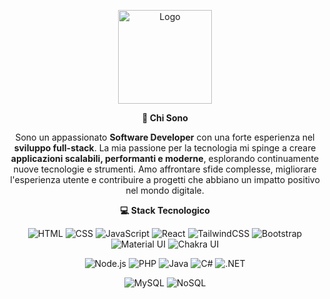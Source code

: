 <p align="center">
  <img src="https://i.ibb.co/TcNMhK8/MGLogo.png" alt="Logo" width="150">
</p>

<p align="center">
  <strong>🚀 Chi Sono</strong>
</p>
<p align="center">
  Sono un appassionato <strong>Software Developer</strong> con una forte esperienza nel <strong>sviluppo full-stack</strong>. La mia passione per la tecnologia mi spinge a creare <strong>applicazioni scalabili, performanti e moderne</strong>, esplorando continuamente nuove tecnologie e strumenti. Amo affrontare sfide complesse, migliorare l'esperienza utente e contribuire a progetti che abbiano un impatto positivo nel mondo digitale.
</p>

<p align="center">
  <strong>💻 Stack Tecnologico</strong>
</p>

<p align="center">
  <img src="https://img.shields.io/badge/HTML5-E34F26?style=flat&logo=html5&logoColor=white" alt="HTML">
  <img src="https://img.shields.io/badge/CSS3-1572B6?style=flat&logo=css3&logoColor=white" alt="CSS">
  <img src="https://img.shields.io/badge/JavaScript-F7DF1E?style=flat&logo=javascript&logoColor=black" alt="JavaScript">
  <img src="https://img.shields.io/badge/React-61DAFB?style=flat&logo=react&logoColor=black" alt="React">
  <img src="https://img.shields.io/badge/TailwindCSS-06B6D4?style=flat&logo=tailwind-css&logoColor=white" alt="TailwindCSS">
  <img src="https://img.shields.io/badge/Bootstrap-563D7C?style=flat&logo=bootstrap&logoColor=white" alt="Bootstrap">
  <img src="https://img.shields.io/badge/Material_UI-0081CB?style=flat&logo=material-ui&logoColor=white" alt="Material UI">
  <img src="https://img.shields.io/badge/Chakra_UI-319795?style=flat&logo=chakra-ui&logoColor=white" alt="Chakra UI">
</p>

<p align="center">
  <img src="https://img.shields.io/badge/Node.js-339933?style=flat&logo=node.js&logoColor=white" alt="Node.js">
  <img src="https://img.shields.io/badge/PHP-777BB4?style=flat&logo=php&logoColor=white" alt="PHP">
  <img src="https://img.shields.io/badge/Java-007396?style=flat&logo=java&logoColor=white" alt="Java">
  <img src="https://img.shields.io/badge/C%23-239120?style=flat&logo=csharp&logoColor=white" alt="C#">
  <img src="https://img.shields.io/badge/.NET-512BD4?style=flat&logo=.net&logoColor=white" alt=".NET">
</p>

<p align="center">
  <img src="https://img.shields.io/badge/MySQL-4479A1?style=flat&logo=mysql&logoColor=white" alt="MySQL">
  <img src="https://img.shields.io/badge/NoSQL-4C8FBD?style=flat&logo=npm&logoColor=white" alt="NoSQL">
</p>

